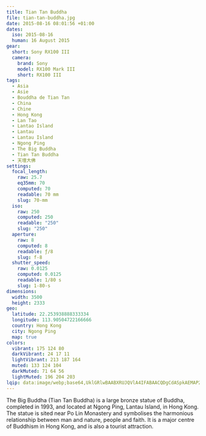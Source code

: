 ```yaml
---
title: Tian Tan Buddha
file: tian-tan-buddha.jpg
date: 2015-08-16 08:01:56 +01:00
dates:
  iso: 2015-08-16
  human: 16 August 2015
gear:
  short: Sony RX100 III
  camera:
    brand: Sony
    model: RX100 Mark III
    short: RX100 III
tags:
  - Asia
  - Asie
  - Bouddha de Tian Tan
  - China
  - Chine
  - Hong Kong
  - Lan Tao
  - Lantao Island
  - Lantau
  - Lantau Island
  - Ngong Ping
  - The Big Buddha
  - Tian Tan Buddha
  - 天壇大佛
settings:
  focal_length:
    raw: 25.7
    eq35mm: 70
    computed: 70
    readable: 70 mm
    slug: 70-mm
  iso:
    raw: 250
    computed: 250
    readable: "250"
    slug: "250"
  aperture:
    raw: 8
    computed: 8
    readable: ƒ/8
    slug: f-8
  shutter_speed:
    raw: 0.0125
    computed: 0.0125
    readable: 1/80 s
    slug: 1-80-s
dimensions:
  width: 3500
  height: 2333
geo:
  latitude: 22.253938888333334
  longitude: 113.90504722166666
  country: Hong Kong
  city: Ngong Ping
  map: true
colors:
  vibrant: 175 124 80
  darkVibrant: 24 17 11
  lightVibrant: 213 187 164
  muted: 133 124 104
  darkMuted: 71 64 56
  lightMuted: 196 204 203
lqip: data:image/webp;base64,UklGRlwBAABXRUJQVlA4IFABAACQDgCdASpkAEMAP22iyFi0rDsqMzSa22AtiWcGcA1mcSQ7h6nUyOctF3jC25OpA4ynKl9G6WY6/VfjjaIPG8D0eV/URX1DLD2+CEITqmT55xJKLXindBwyaiRs1D8OOm+i053HxNRD+ZEPrPFuaOgI81NY9y/QySISBDFWwAD+6rQk5+olo+S7DMu7sTmlkXmoHz71WL6ozlJJHYJl8xXzAN1q7ZtZaJP/ohyvGGwkG/qoSru5m0lPF3RcN+HUcwWPiraj1vmdTWy7ZuOI5i9/CElny1kl/NxIr5w/E50JIYqlw+zPMhuLoUVblwqsQUhg8QlRq8f7NsMwDv2HKNo7JyGgEpgwbTtBP/XdR1ZexnhTIPbRoOpd0owx3u1z18UGvslfEV3zxF2pP8/Cj1NDRRdIZNibFulN+ZOkmqJwrXmJZbnVFpIhi/4iFFgAAAA=
---
```


The Big Buddha (Tian Tan Buddha) is a large bronze statue of Buddha, completed in 1993, and located at Ngong Ping, Lantau Island, in Hong Kong. The statue is sited near Po Lin Monastery and symbolises the harmonious relationship between man and nature, people and faith. It is a major centre of Buddhism in Hong Kong, and is also a tourist attraction.
